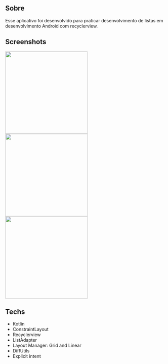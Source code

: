 ## Sobre
Esse aplicativo foi desenvolvido para praticar desenvolvimento de listas em desenvolvimento Android com recyclerview.

## Screenshots
<img src = "https://github.com/roquebuarquejr/Recyclerview/assets/11612508/cdb4fc56-808d-482f-ad11-554a4bbddf91" width="260"/>
<img src = "https://github.com/roquebuarquejr/Recyclerview/assets/11612508/2badea79-241c-45ac-9a24-ed172730ce18" width="260"/>
<img src = "https://github.com/roquebuarquejr/Recyclerview/assets/11612508/53ec9ef5-629f-42a2-8288-964059d9d4b7" width="260"/>

## Techs
- Kotlin
- ConstraintLayout
- Recyclerview
- ListAdapter
- Layout Manager: Grid and Linear
- DiffUtils
- Explicit intent
